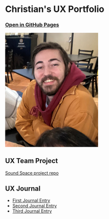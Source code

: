 # Christian's UX Portfolio
### [Open in GitHub Pages](https://usabilityengineering.github.io/ux-portfolio-chodges7/)

<img src="assets/profile-picture.jpg" width="300" alt="Picture of Me!">

## UX Team Project
[Sound Space project repo](https://github.com/UsabilityEngineering/Sound-Space)

## UX Journal
- [First Journal Entry](journal/j01/)
- [Second Journal Entry](journal/j02/)
- [Third Journal Entry](journal/j03/)
